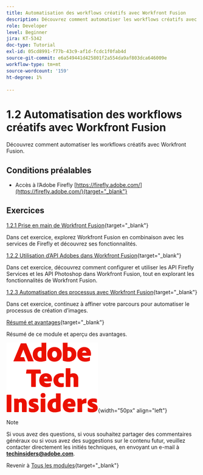 ```yaml
---
title: Automatisation des workflows créatifs avec Workfront Fusion
description: Découvrez comment automatiser les workflows créatifs avec Workfront Fusion
role: Developer
level: Beginner
jira: KT-5342
doc-type: Tutorial
exl-id: 05cd8991-f77b-43c9-af1d-fcdc1f0fab4d
source-git-commit: e6a549441d425801f2a554da9af803dca646009e
workflow-type: tm+mt
source-wordcount: '159'
ht-degree: 1%

---
```


# 1.2 Automatisation des workflows créatifs avec Workfront Fusion

Découvrez comment automatiser les workflows créatifs avec Workfront Fusion.

## Conditions préalables

- Accès à l’Adobe Firefly [https://firefly.adobe.com/](https://firefly.adobe.com/){target="_blank"}

## Exercices

[1.2.1 Prise en main de Workfront Fusion](./ex1.md){target="_blank"}

Dans cet exercice, explorez Workfront Fusion en combinaison avec les services de Firefly et découvrez ses fonctionnalités.

[1.2.2 Utilisation d’API Adobes dans Workfront Fusion](./ex2.md){target="_blank"}

Dans cet exercice, découvrez comment configurer et utiliser les API Firefly Services et les API Photoshop dans Workfront Fusion, tout en explorant les fonctionnalités de Workfront Fusion.

[1.2.3 Automatisation des processus avec Workfront Fusion](./ex3.md){target="_blank"}

Dans cet exercice, continuez à affiner votre parcours pour automatiser le processus de création d’images.

[Résumé et avantages](./summary.md){target="_blank"}

Résumé de ce module et aperçu des avantages.

![Insiders de la technologie ](./../../../assets/images/techinsiders.png){width="50px" align="left"}

>[!NOTE]
>
>Si vous avez des questions, si vous souhaitez partager des commentaires généraux ou si vous avez des suggestions sur le contenu futur, veuillez contacter directement les initiés techniques, en envoyant un e-mail à **techinsiders@adobe.com**.

Revenir à [Tous les modules](../../../overview.md){target="_blank"}
